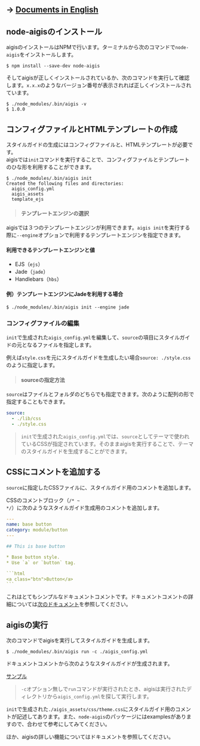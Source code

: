 ## -> [Documents in English](../en/)

## node-aigisのインストール

aigisのインストールはNPMで行います。ターミナルから次のコマンドで`node-aigis`をインストールします。

```shell
$ npm install --save-dev node-aigis
```

そしてaigisが正しくインストールされているか、次のコマンドを実行して確認します。`x.x.x`のようなバージョン番号が表示されれば正しくインストールされています。


```shell
$ ./node_modules/.bin/aigis -v
$ 1.0.0
```

## コンフィグファイルとHTMLテンプレートの作成

スタイルガイドの生成にはコンフィグファイルと、HTMLテンプレートが必要です。  
aigisでは`init`コマンドを実行することで、コンフィグファイルとテンプレートのひな形を利用することができます。

```shell
$ ./node_modules/.bin/aigis init
Created the following files and directories:
  aigis_config.yml
  aigis_assets
  template_ejs
```


> #### テンプレートエンジンの選択
aigisでは３つのテンプレートエンジンが利用できます。`aigis init`を実行する際に`--engine`オプションで利用するテンプレートエンジンを指定できます。
#### 利用できるテンプレートエンジンと値
* EJS（`ejs`）
* Jade（`jade`）
* Handlebars（`hbs`）
>
#### 例）テンプレートエンジンにJadeを利用する場合 
```shell
$ ./node_modules/.bin/aigis init --engine jade
```

### コンフィグファイルの編集

`init`で生成された`aigis_config.yml`を編集して、`source`の項目にスタイルガイドの元となるファイルを指定します。

例えば`style.css`を元にスタイルガイドを生成したい場合`source: ./style.css`のように指定します。

> #### sourceの指定方法 
`source`はファイルとフォルダのどちらでも指定できます。次のように配列の形で指定することもできます。
```yaml
source:
  - ./lib/css
  - ./style.css
```


>`init`で生成された`aigis_config.yml`では、`source`としてテーマで使われているCSSが指定されています。そのままaigisを実行することで、テーマのスタイルガイドを生成することができます。

## CSSにコメントを追加する

`source`に指定したCSSファイルに、スタイルガイド用のコメントを追加します。

CSSのコメントブロック（<code>&#047;&#042; ~ &#042;&#047;</code>）に次のようなスタイルガイド生成用のコメントを追加します。

````yaml
---
name: base button
category: module/button
---

## This is base button

* Base button style.
* Use `a` or `button` tag.

```html
<a class="btn">Button</a>
```
````

これはとてもシンプルなドキュメントコメントです。ドキュメントコメントの詳細については[次のドキュメント]()を参照してください。


## aigisの実行

次のコマンドでaigisを実行してスタイルガイドを生成します。

```shell
$ ./node_modules/.bin/aigis run -c ./aigis_config.yml
```

ドキュメントコメントから次のようなスタイルガイドが生成されます。

<a href="/aigis-docs/doc/doc_assets/sample/styleguide/category/module/button/index.html" target="_blank">サンプル</a>

> `-c`オプション無しで`run`コマンドが実行されたとき、aigisは実行されたディレクトリから`aigis_config.yml`を探して実行します。

`init`で生成された`./aigis_assets/css/theme.css`にスタイルガイド用のコメントが記述してあります。また、`node-aigis`のパッケージにはexamplesがありますので、合わせて参考にしてみてください。

ほか、aigisの詳しい機能についてはドキュメントを参照してください。
